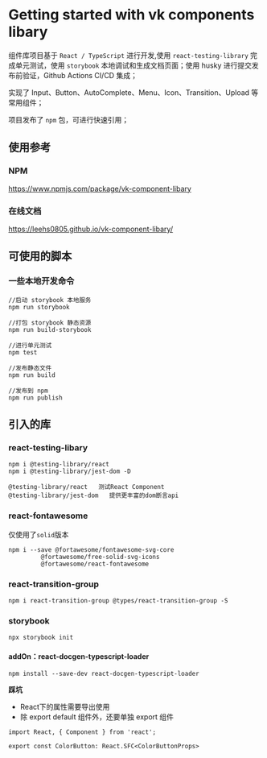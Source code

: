 # Getting started with vk components libary

组件库项目基于 `React / TypeScript` 进行开发,使用 `react-testing-library` 完成单元测试，使用 `storybook` 本地调试和生成文档页面；使用 husky 进行提交发布前验证，Github Actions CI/CD 集成；

实现了 Input、Button、AutoComplete、Menu、Icon、Transition、Upload 等常用组件；

项目发布了 `npm` 包，可进行快速引用；

## 使用参考

### NPM

https://www.npmjs.com/package/vk-component-libary

### 在线文档

https://leehs0805.github.io/vk-component-libary/

## 可使用的脚本

### 一些本地开发命令

```
//启动 storybook 本地服务
npm run storybook

//打包 storybook 静态资源
npm run build-storybook

//进行单元测试
npm test

//发布静态文件
npm run build

//发布到 npm
npm run publish
```

## 引入的库

### react-testing-libary

```
npm i @testing-library/react
npm i @testing-library/jest-dom -D

@testing-library/react   测试React Component
@testing-library/jest-dom   提供更丰富的dom断言api
```

### react-fontawesome

仅使用了`solid`版本

```
npm i --save @fortawesome/fontawesome-svg-core 
         @fortawesome/free-solid-svg-icons 
         @fortawesome/react-fontawesome
```

### react-transition-group

```
npm i react-transition-group @types/react-transition-group -S
```

### storybook

```
npx storybook init
```

#### addOn：react-docgen-typescript-loader

```
npm install --save-dev react-docgen-typescript-loader
```

**踩坑**

- React下的属性需要导出使用
- 除 export default 组件外，还要单独 export 组件

```
import React, { Component } from 'react';

export const ColorButton: React.SFC<ColorButtonProps>
```

